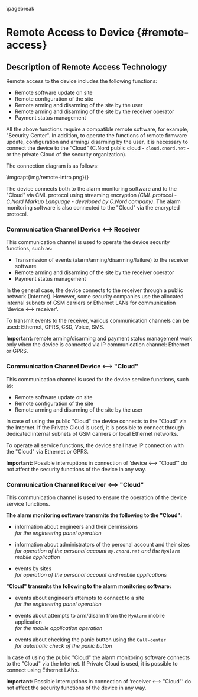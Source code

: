 \pagebreak

# Remote Access to Device {#remote-access}

## Description of Remote Access Technology

Remote access to the device includes the following functions:

* Remote software update on site
* Remote configuration of the site
* Remote arming and disarming of the site by the user
* Remote arming and disarming of the site by the receiver operator
* Payment status management

All the above functions require a compatible remote software, for example, "Security Center". In addition, to operate the functions of remote firmware update, configuration and arming/ disarming by the user, it is necessary to connect the device to the “Cloud” (C.Nord public cloud - `cloud.cnord.net` - or the private Cloud of the security organization).

The connection diagram is as follows:

\imgcapt{img/remote-intro.png}{}


The device connects both to the alarm monitoring software and to the "Cloud" via CML protocol using streaming encryption *(CML protocol - C.Nord Markup Language - developed by C.Nord company)*. The alarm monitoring software is also connected to the "Cloud" via the encrypted protocol.

### Communication Channel Device ⟷ Receiver

This communication channel is used to operate the device security functions, such as:

* Transmission of events (alarm/arming/disarming/failure) to the receiver software
* Remote arming and disarming of the site by the receiver operator
* Payment status management

In the general case, the device connects to the receiver through a public network (Internet). However, some security companies use the allocated internal subnets of GSM carriers or Ethernet LANs for communication 'device ⟷ receiver'.

To transmit events to the receiver, various communication channels can be used: Ethernet, GPRS, CSD, Voice, SMS.

**Important:** remote arming/disarming and payment status management work only when the device is connected via IP communication channel: Ethernet or GPRS.

### Communication Channel Device ⟷ "Cloud"

This communication channel is used for the device service functions, such as:

* Remote software update on site
* Remote configuration of the site
* Remote arming and disarming of the site by the user

In case of using the public "Cloud" the device connects to the "Cloud" via the Internet. If the Private Cloud is used, it is possible to connect through dedicated internal subnets of GSM carriers or local Ethernet networks.

To operate all service functions, the device shall have IP connection with the "Cloud" via Ethernet or GPRS.

**Important:** Possible interruptions in connection of ‘device ⟷ "Cloud"’ do not affect the security functions of the device in any way.

### Communication Channel Receiver ⟷ "Cloud"

This communication channel is used to ensure the operation of the device service functions.

**The alarm monitoring software transmits the following to the "Cloud":**

* information about engineers and their permissions  
  *for the engineering panel operation*
  
* information about administrators of the personal account and their sites  
  *for operation of the personal account `my.cnord.net` and the `MyAlarm` mobile application*
  
* events by sites  
  *for operation of the personal account and mobile applications*
  
**"Cloud" transmits the following to the alarm monitoring software:**

* events about engineer’s attempts to connect to a site  
  *for the engineering panel operation*
  
* events about attempts to arm/disarm from the `MyAlarm` mobile application  
  *for the mobile application operation*
  
* events about checking the panic button using the `Call-center`  
  *for automatic check of the panic button*
  
In case of using the public "Cloud" the alarm monitoring software connects to the "Cloud" via the Internet. If Private Cloud is used, it is possible to connect using Ethernet LANs.

**Important:** Possible interruptions in connection of ‘receiver ⟷ "Cloud"’ do not affect the security functions of the device in any way.

